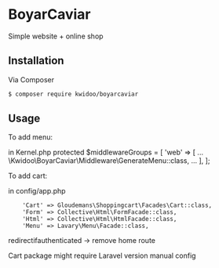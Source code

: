 # BoyarCaviar

Simple website + online shop

## Installation

Via Composer

``` bash
$ composer require kwidoo/boyarcaviar
```

## Usage

To add menu:

in Kernel.php
    protected $middlewareGroups = [
        'web' => [ 
            ...
            \Kwidoo\BoyarCaviar\Middleware\GenerateMenu::class,
           ...
           ],
    ];

To add cart:

in config/app.php

        'Cart' => Gloudemans\Shoppingcart\Facades\Cart::class,
        'Form' => Collective\Html\FormFacade::class,
        'Html' => Collective\Html\HtmlFacade::class,
        'Menu' => Lavary\Menu\Facade::class,

redirectifauthenticated -> remove home route

Cart package might require Laravel version manual config

